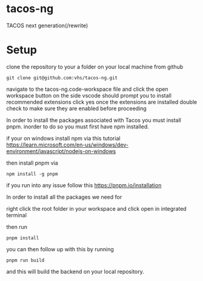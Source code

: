 # tacos-ng

TACOS next generation(/rewrite)

# Setup

clone the repository to your a folder on your local machine from github

```shell
git clone git@github.com:vhs/tacos-ng.git
```

navigate to the tacos-ng.code-workspace file and click the open workspace button
on the side vscode should prompt you to install recommended extensions click yes
once the extensions are installed double check to make sure they are enabled before proceeding

In order to install the packages associated with Tacos you must install pnpm. inorder to do so
you must first have npm installed.

if your on windows install npm via this tutorial
https://learn.microsoft.com/en-us/windows/dev-environment/javascript/nodejs-on-windows

then install pnpm via

```shell
npm install -g pnpm
```

if you run into any issue follow this
https://pnpm.io/installation

In order to install all the packages we need for

right click the root folder in your workspace and click open in integrated terminal

then run

```shell
pnpm install
```

you can then follow up with this by running

```shell
pnpm run build
```

and this will build the backend on your local repository.
